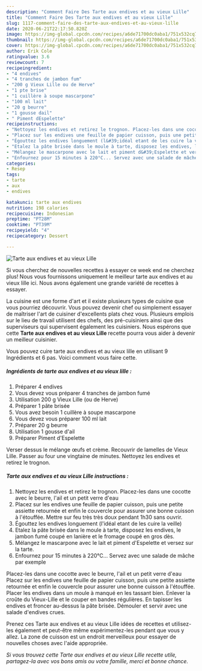 ```yaml
---
description: "Comment Faire Des Tarte aux endives et au vieux Lille"
title: "Comment Faire Des Tarte aux endives et au vieux Lille"
slug: 1117-comment-faire-des-tarte-aux-endives-et-au-vieux-lille
date: 2020-06-21T22:17:50.820Z
image: https://img-global.cpcdn.com/recipes/a6de71700dc0aba1/751x532cq70/tarte-aux-endives-et-au-vieux-lille-photo-principale-de-la-recette.jpg
thumbnail: https://img-global.cpcdn.com/recipes/a6de71700dc0aba1/751x532cq70/tarte-aux-endives-et-au-vieux-lille-photo-principale-de-la-recette.jpg
cover: https://img-global.cpcdn.com/recipes/a6de71700dc0aba1/751x532cq70/tarte-aux-endives-et-au-vieux-lille-photo-principale-de-la-recette.jpg
author: Erik Cole
ratingvalue: 3.6
reviewcount: 7
recipeingredient:
- "4 endives"
- "4 tranches de jambon fum"
- "200 g Vieux Lille ou de Herve"
- "1 pte brise"
- "1 cuillère à soupe mascarpone"
- "100 ml lait"
- "20 g beurre"
- "1 gousse dail"
- " Piment dEspelette"
recipeinstructions:
- "Nettoyez les endives et retirez le trognon. Placez-les dans une cocotte avec le beurre, l&#39;ail et un petit verre d&#39;eau"
- "Placez sur les endives une feuille de papier cuisson, puis une petite assiette retournée et enfin le couvercle pour assurer une bonne cuisson à l&#39;étouffée. Mettre sur feu très très doux pendant 1h30 sans ouvrir."
- "Égouttez les endives longuement (l&#39;idéal etant de les cuire la veille)"
- "Etalez la pâte brisée dans le moule à tarte, disposez les endives, le jambon fumé coupé en lanière et le fromage coupé en gros dès."
- "Mélangez le mascarpone avec le lait et piment d&#39;Espelette et versez sur la tarte."
- "Enfournez pour 15 minutes à 220°C... Servez avec une salade de mâche par exemple"
categories:
- Resep
tags:
- tarte
- aux
- endives

katakunci: tarte aux endives 
nutrition: 198 calories
recipecuisine: Indonesian
preptime: "PT28M"
cooktime: "PT39M"
recipeyield: "4"
recipecategory: Dessert

---
```



![Tarte aux endives et au vieux Lille](https://img-global.cpcdn.com/recipes/a6de71700dc0aba1/751x532cq70/tarte-aux-endives-et-au-vieux-lille-photo-principale-de-la-recette.jpg)

Si vous cherchez de nouvelles recettes à essayer ce week end ne cherchez plus! Nous vous fournissons uniquement le meilleur tarte aux endives et au vieux lille ici. Nous avons également une grande variété de recettes à essayer.

La cuisine est une forme d'art et il existe plusieurs types de cuisine que vous pourriez découvrir. Vous pouvez devenir chef ou simplement essayer de maîtriser l'art de cuisiner d'excellents plats chez vous. Plusieurs emplois sur le lieu de travail utilisent des chefs, des pré-cuisiniers ainsi que des superviseurs qui supervisent également les cuisiniers. Nous espérons que cette <strong> Tarte aux endives et au vieux Lille </strong> recette pourra vous aider à devenir un meilleur cuisinier.

<!--inarticleads1-->

Vous pouvez cuire tarte aux endives et au vieux lille en utilisant 9 Ingrédients et 6 pas. Voici comment vous faire cette.

##### Ingrédients de tarte aux endives et au vieux lille :

1. Préparer 4 endives
1. Vous devez vous préparer 4 tranches de jambon fumé
1. Utilisation 200 g Vieux Lille (ou de Herve)
1. Préparer 1 pâte brisée
1. Vous avez besoin 1 cuillère à soupe mascarpone
1. Vous devez vous préparer 100 ml lait
1. Préparer 20 g beurre
1. Utilisation 1 gousse d&#39;ail
1. Préparer  Piment d&#39;Espelette


Verser dessus le mélange œufs et crème. Recouvrir de lamelles de Vieux Lille. Passer au four une vingtaine de minutes. Nettoyez les endives et retirez le trognon. 

<!--inarticleads2-->

##### Tarte aux endives et au vieux Lille instructions :

1. Nettoyez les endives et retirez le trognon. Placez-les dans une cocotte avec le beurre, l&#39;ail et un petit verre d&#39;eau
1. Placez sur les endives une feuille de papier cuisson, puis une petite assiette retournée et enfin le couvercle pour assurer une bonne cuisson à l&#39;étouffée. Mettre sur feu très très doux pendant 1h30 sans ouvrir.
1. Égouttez les endives longuement (l&#39;idéal etant de les cuire la veille)
1. Etalez la pâte brisée dans le moule à tarte, disposez les endives, le jambon fumé coupé en lanière et le fromage coupé en gros dès.
1. Mélangez le mascarpone avec le lait et piment d&#39;Espelette et versez sur la tarte.
1. Enfournez pour 15 minutes à 220°C... Servez avec une salade de mâche par exemple


Placez-les dans une cocotte avec le beurre, l&#39;ail et un petit verre d&#39;eau Placez sur les endives une feuille de papier cuisson, puis une petite assiette retournée et enfin le couvercle pour assurer une bonne cuisson à l&#39;étouffée. Placer les endives dans un moule à manqué en les tassant bien. Enlever la croûte du Vieux-Lille et le couper en bandes régulières. En tapisser les endives et froncer au-dessus la pâte brisée. Démouler et servir avec une salade d&#39;endives crues. 

<!--inarticleads1-->

<p>
Prenez ces Tarte aux endives et au vieux Lille idées de recettes et utilisez-les également et peut-être même expérimentez-les pendant que vous y allez. La zone de cuisson est un endroit merveilleux pour essayer de nouvelles choses avec l'aide appropriée.
</p>

<p>
<i>Si vous trouvez cette Tarte aux endives et au vieux Lille recette utile, partagez-la avec vos bons amis ou votre famille, merci et bonne chance.</i>
</p>
